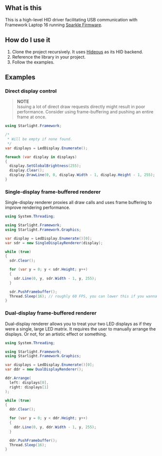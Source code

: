 ## What is this
This is a high-level HID driver facilitating USB communication with Framework Laptop 16 running [Sparkle Firmware](https://github.com/vddCore/sparkle-fw16).

## How do I use it
1. Clone the project recursively. It uses [Hideous](https://github.com/vddCore/Hideous) as its HID backend.
2. Reference the library in your project.
3. Follow the examples.

## Examples

### Direct display control
> **NOTE**  
> Issuing a lot of direct draw requests directly might result in poor 
> performance. Consider using frame-buffering and pushing an entire 
> frame at once.

```csharp
using Starlight.Framework;

/* 
 * Will be empty if none found.
 */
var displays = LedDisplay.Enumerate();

foreach (var display in displays)
{
  display.SetGlobalBrightness(255);
  display.Clear();
  display.DrawLine(0, 0, display.Width - 1, display.Height - 1, 255);
}
```

### Single-display frame-buffered renderer
Single-display renderer proxies all draw calls and uses 
frame buffering to improve rendering performance.

```csharp
using System.Threading;

using Starlight.Framework;
using Starlight.Framework.Graphics;

var display = LedDisplay.Enumerate()[0];
var sdr = new SingleDisplayRenderer(display);

while (true)
{
  sdr.Clear();

  for (var y = 0; y < sdr.Height; y++)
  {
    sdr.Line(0, y, sdr.Width - 1, y, 255);
  }

  sdr.PushFramebuffer();
  Thread.Sleep(16); // roughly 60 FPS, you can lower this if you wanna be fancy
}
```

### Dual-display frame-buffered renderer
Dual-display renderer allows you to treat your two LED displays as if
they were a single, large LED matrix. It requires the user to manually
arrange the displays. Or not, for an artistic effect or something.

```csharp
using System.Threading;

using Starlight.Framework;
using Starlight.Framework.Graphics;

var displays = LedDisplay.Enumerate()[0];
var ddr = new DualDisplayRenderer();

ddr.Arrange(
  left: displays[0],
  right: displays[1]
);

while (true)
{
  ddr.Clear();

  for (var y = 0; y < ddr.Height; y++)
  {
    ddr.Line(0, y, ddr.Width - 1, y, 255);
  }

  ddr.PushFramebuffer();
  Thread.Sleep(16);
}
```